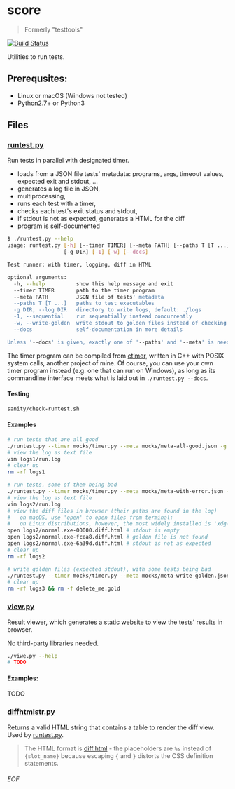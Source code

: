 # score
> Formerly "testtools"

[![Build Status](https://travis-ci.org/Leedehai/score.svg?branch=master)](https://travis-ci.org/Leedehai/score)

Utilities to run tests.

## Prerequsites:
- Linux or macOS (Windows not tested)
- Python2.7+ or Python3

## Files

### [runtest.py](runtest.py)

Run tests in parallel with designated timer.
- loads from a JSON file tests' metadata: programs, args, timeout values, expected exit and stdout, ...
- generates a log file in JSON,
- multiprocessing,
- runs each test with a timer,
- checks each test's exit status and stdout,
- if stdout is not as expected, generates a HTML for the diff
- program is self-documented

```sh
$ ./runtest.py --help
usage: runtest.py [-h] [--timer TIMER] [--meta PATH] [--paths T [T ...]]
                  [-g DIR] [-1] [-w] [--docs]

Test runner: with timer, logging, diff in HTML

optional arguments:
  -h, --help          show this help message and exit
  --timer TIMER       path to the timer program
  --meta PATH         JSON file of tests' metadata
  --paths T [T ...]   paths to test executables
  -g DIR, --log DIR   directory to write logs, default: ./logs
  -1, --sequential    run sequentially instead concurrently
  -w, --write-golden  write stdout to golden files instead of checking
  --docs              self-documentation in more details

Unless '--docs' is given, exactly one of '--paths' and '--meta' is needed.
```

The timer program can be compiled from [ctimer](https://github.com/Leedehai/ctimer), written in C++ with POSIX system calls, another project of mine. Of course, you can use your own timer program instead (e.g. one that can run on Windows), as long as its commandline interface meets what is laid out in `./runtest.py --docs`. 

#### Testing
```sh
sanity/check-runtest.sh
```

#### Examples
```sh
# run tests that are all good
./runtest.py --timer mocks/timer.py --meta mocks/meta-all-good.json -g logs1
# view the log as text file
vim logs1/run.log
# clear up
rm -rf logs1
```

```sh
# run tests, some of them being bad
./runtest.py --timer mocks/timer.py --meta mocks/meta-with-error.json -g logs2
# view the log as text file
vim logs2/run.log
# view the diff files in browser (their paths are found in the log)
#   on macOS, use 'open' to open files from terminal;
#   on Linux distributions, however, the most widely installed is 'xdg-open'
open logs2/normal.exe-00000.diff.html # stdout is empty
open logs2/normal.exe-fcea8.diff.html # golden file is not found
open logs2/normal.exe-6a39d.diff.html # stdout is not as expected
# clear up
rm -rf logs2
```

```sh
# write golden files (expected stdout), with some tests being bad
./runtest.py --timer mocks/timer.py --meta mocks/meta-write-golden.json -g logs3 -w
# clear up
rm -rf logs3 && rm -f delete_me.gold
```

### [view.py](view.py)

Result viewer, which generates a static website to view the tests' results in browser.

No third-party libraries needed.

```sh
./viwe.py --help
# TODO
```

#### Examples:
TODO

### [diffhtmlstr.py](diffhtmlstr.py)

Returns a valid HTML string that contains a table to render the diff view. Used by [runtest.py](runtest.py).
> The HTML format is [diff.html](diff.html) - the placeholders are `%s` instead of `{slot_name}` because escaping `{` and `}` distorts the CSS definition statements.

###### EOF
